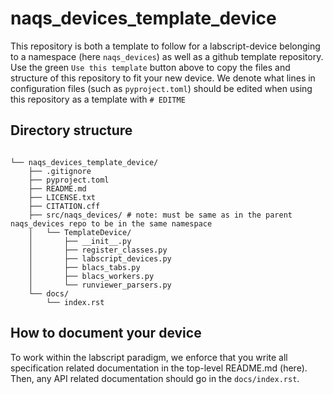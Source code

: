# naqs_devices_template_device

This repository is both a template to follow for a labscript-device belonging
to a namespace (here `naqs_devices`) as well as a github template repository.
Use the green `Use this template` button above to copy the files and structure
of this repository to fit your new device. We denote what lines in
configuration files (such as `pyproject.toml`) should be edited when using this
repository as a template with `# EDITME`

## Directory structure

```text

└── naqs_devices_template_device/
    ├── .gitignore
    ├── pyproject.toml
    ├── README.md
    ├── LICENSE.txt
    ├── CITATION.cff
    ├── src/naqs_devices/ # note: must be same as in the parent naqs_devices repo to be in the same namespace
    │   └── TemplateDevice/
    │       ├── __init__.py
    │       ├── register_classes.py
    │       ├── labscript_devices.py
    │       ├── blacs_tabs.py
    │       ├── blacs_workers.py
    │       └── runviewer_parsers.py
    └── docs/
        └── index.rst

```

## How to document your device

To work within the labscript paradigm, we enforce that you write all
specification related documentation in the top-level README.md (here). Then,
any API related documentation should go in the `docs/index.rst`.
